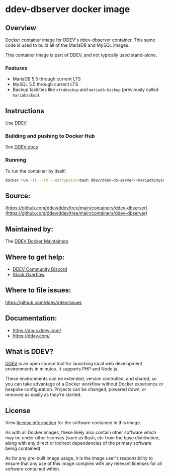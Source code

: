 # ddev-dbserver docker image

## Overview

Docker container image for DDEV's ddev-dbserver container. This same code is used to build all of the MariaDB and MySQL images.

This container image is part of DDEV, and not typically used stand-alone.

### Features

* MariaDB 5.5 through current LTS
* MySQL 5.5 through current LTS
* Backup facilities like `xtrabackup` and `mariadb-backup` (previously called `mariabackup`).

## Instructions

Use [DDEV](https://docs.ddev.com)

### Building and pushing to Docker Hub

See [DDEV docs](https://docs.ddev.com/en/stable/developers/release-management/#pushing-docker-images-with-the-github-actions-workflow)

### Running
To run the container by itself:

```bash
docker run -it --rm --entrypoint=bash ddev/ddev-db-server-<mariadb|mysql>-<version>:<tag>
```

## Source:

[https://github.com/ddev/ddev/tree/main/containers/ddev-dbserver](https://github.com/ddev/ddev/tree/main/containers/ddev-dbserver)

## Maintained by:

The [DDEV Docker Maintainers](https://github.com/ddev)

## Where to get help:

* [DDEV Community Discord](https://ddev.com/s/discord)
* [Stack Overflow](https://stackoverflow.com/questions/tagged/ddev)

## Where to file issues:

https://github.com/ddev/ddev/issues

## Documentation:

* https://docs.ddev.com/
* https://ddev.com/

## What is DDEV?

[DDEV](https://github.com/ddev/ddev) is an open source tool for launching local web development environments in minutes. It supports PHP and Node.js.

These environments can be extended, version controlled, and shared, so you can take advantage of a Docker workflow without Docker experience or bespoke configuration. Projects can be changed, powered down, or removed as easily as they’re started.

## License

View [license information](https://github.com/ddev/ddev/blob/main/LICENSE) for the software contained in this image.

As with all Docker images, these likely also contain other software which may be under other licenses (such as Bash, etc from the base distribution, along with any direct or indirect dependencies of the primary software being contained).

As for any pre-built image usage, it is the image user's responsibility to ensure that any use of this image complies with any relevant licenses for all software contained within.
